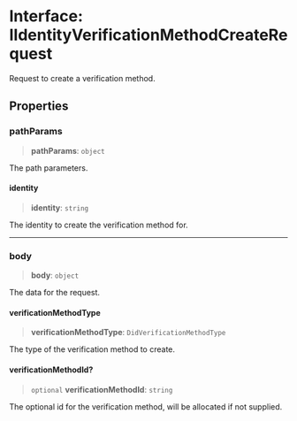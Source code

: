 # Interface: IIdentityVerificationMethodCreateRequest

Request to create a verification method.

## Properties

### pathParams

> **pathParams**: `object`

The path parameters.

#### identity

> **identity**: `string`

The identity to create the verification method for.

***

### body

> **body**: `object`

The data for the request.

#### verificationMethodType

> **verificationMethodType**: `DidVerificationMethodType`

The type of the verification method to create.

#### verificationMethodId?

> `optional` **verificationMethodId**: `string`

The optional id for the verification method, will be allocated if not supplied.
